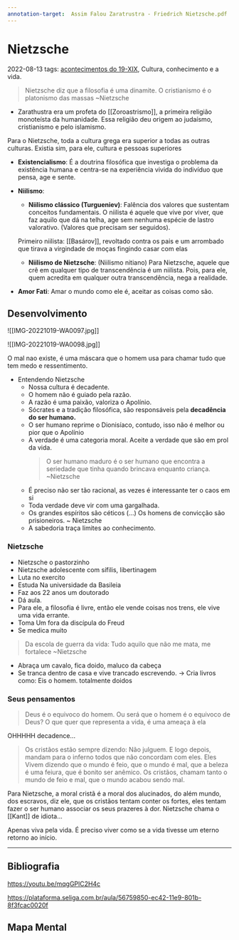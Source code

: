 ```yaml
---
annotation-target:  Assim Falou Zaratrustra - Friedrich Nietzsche.pdf
---
```

# Nietzsche
2022-08-13
tags: [acontecimentos do  19-XIX](../../Sec/Acontecimentos%20Dos%20Séculos/acontecimentos%20do%20%2019-XIX.md), Cultura, conhecimento e a vida.

> Nietzsche diz que a filosofia é uma dinamite.
> O cristianismo é o platonismo das massas ~Nietzsche 

* Zarathustra era um profeta do [[Zoroastrismo]], a primeira religião monoteísta da humanidade. Essa religião deu origem ao judaísmo, cristianismo e pelo islamismo.

Para o Nietzsche, toda a cultura grega era superior a todas as outras culturas. Existia sim, para ele, cultura e pessoas superiores

* **Existencialismo**: É a doutrina filosófica que investiga o problema da existência humana e centra-se na experiência vivida do indivíduo que pensa, age e sente.
* **Niilismo**: 
    * **Niilismo clássico (Turgueniev)**:  Falência dos valores que sustentam conceitos fundamentais. O niilista é aquele que vive por viver, que faz aquilo que dá na telha, age sem nenhuma espécie de lastro valorativo. (Valores que precisam ser seguidos). 

    Primeiro niilista: [[Basárov]], revoltado contra os pais e um arrombado que tirava a virgindade de moças fingindo casar com elas
    
    * **Niilismo de Nietzsche**: (Niilismo nitiano) Para Nietzsche, aquele que crê em qualquer tipo de transcendência é um niilista. Pois,  para ele, quem acredita em qualquer outra transcendência, nega a realidade.

* **Amor Fati**: Amar o mundo como ele é, aceitar as coisas como são.

## Desenvolvimento

![[IMG-20221019-WA0097.jpg]]

![[IMG-20221019-WA0098.jpg]]

O mal nao existe, é uma máscara que o homem usa para chamar tudo que tem medo e ressentimento.

* Entendendo Nietzsche
    * Nossa cultura é decadente.
    * O homem não é guiado pela razão.
    * A razão é uma paixão, valoriza o Apolínio.
    * Sócrates e a tradição filosófica, são responsáveis pela **decadência do ser humano.**
    * O ser humano reprime o Dionisíaco, contudo, isso não é melhor ou pior que o Apolínio
    * A verdade é uma categoria moral. Aceite a verdade que são em prol da vida.
        > O ser humano maduro é o ser humano que encontra a seriedade que tinha quando brincava enquanto criança. ~Nietzsche 
    * É preciso não ser tão racional, as vezes é interessante ter o caos em si
    * Toda verdade deve vir com uma gargalhada.
    * Os grandes espíritos são céticos (...) Os homens de convicção são prisioneiros. ~ Nietzsche
    * A sabedoria traça limites ao conhecimento.

### Nietzsche 

* Nietzsche o pastorzinho
* Nietzsche adolescente com sífilis, libertinagem
* Luta no exercito
* Estuda Na universidade da Basileia
* Faz aos 22 anos um doutorado
* Dá aula.
* Para ele, a filosofia é livre, então ele vende coisas nos trens, ele vive uma vida errante.
* Toma Um fora da discípula do Freud
* Se medica muito
> Da escola de guerra da vida: Tudo aquilo que não me mata, me fortalece ~Nietzsche 
* Abraça um cavalo, fica doido, maluco da cabeça
* Se tranca dentro de casa e vive trancado escrevendo. -> Cria livros como: Eis o homem. totalmente doidos

### Seus pensamentos

> Deus é o equivoco do homem. Ou será que o homem é o equivoco de Deus? O que quer que representa a vida, é uma ameaça à ela

OHHHHH decadence...

> Os cristãos estão sempre dizendo: Não julguem. E logo depois, mandam para o inferno todos que não concordam com eles.
> Eles Vivem dizendo que o mundo é feio, que o mundo é mal, que a beleza é uma feiura, que é bonito ser anêmico. Os cristãos, chamam tanto o mundo de feio e mal, que o mundo acabou sendo mal.

Para Nietzsche, a moral cristã é a moral dos alucinados, do além mundo, dos escravos, diz ele, que os cristãos tentam conter os fortes, eles tentam fazer o ser humano associar os seus prazeres à dor. Nietzsche chama o [[Kant]] de idiota...

Apenas viva pela vida. É preciso viver como se a vida tivesse um eterno retorno ao início.


-----------------------------------------------

## Bibliografia

https://youtu.be/mqgGPlC2H4c

https://plataforma.seliga.com.br/aula/56759850-ec42-11e9-801b-8f3fcac0020f

## Mapa Mental